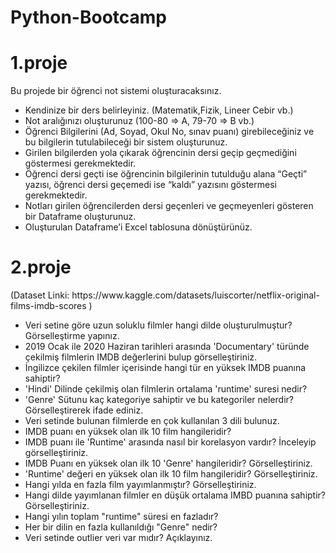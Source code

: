# Python-Bootcamp

# **1.proje**
<p>

Bu projede bir öğrenci not sistemi oluşturacaksınız.

* Kendinize bir ders belirleyiniz. (Matematik,Fizik, Lineer Cebir vb.)
* Not aralığınızı oluşturunuz (100-80 ⇒ A, 79-70 ⇒ B vb.)
* Öğrenci Bilgilerini (Ad, Soyad, Okul No, sınav puanı) girebileceğiniz ve bu bilgilerin tutulabileceği bir sistem oluşturunuz.
* Girilen bilgilerden yola çıkarak öğrencinin dersi geçip geçmediğini göstermesi gerekmektedir.
* Öğrenci dersi geçti ise öğrencinin bilgilerinin tutulduğu alana “Geçti” yazısı, öğrenci dersi geçemedi ise “kaldı” yazısını göstermesi gerekmektedir.
* Notları girilen öğrencilerden dersi geçenleri ve geçmeyenleri gösteren bir Dataframe oluşturunuz. 
* Oluşturulan Dataframe’i Excel tablosuna dönüştürünüz.
 <p>
 
 # **2.proje**
 <p>
 (Dataset Linki: https://www.kaggle.com/datasets/luiscorter/netflix-original-films-imdb-scores )

* Veri setine göre uzun soluklu filmler hangi dilde oluşturulmuştur? Görselleştirme yapınız.
* 2019 Ocak ile 2020 Haziran tarihleri arasında 'Documentary' türünde çekilmiş filmlerin IMDB değerlerini bulup görselleştiriniz.
* İngilizce çekilen filmler içerisinde hangi tür en yüksek IMDB puanına sahiptir?
* 'Hindi' Dilinde çekilmiş olan filmlerin ortalama 'runtime' suresi nedir?
* 'Genre' Sütunu kaç kategoriye sahiptir ve bu kategoriler nelerdir? Görselleştirerek ifade ediniz.
* Veri setinde bulunan filmlerde en çok kullanılan 3 dili bulunuz.
* IMDB puanı en yüksek olan ilk 10 film hangileridir?
* IMDB puanı ile 'Runtime' arasında nasıl bir korelasyon vardır? İnceleyip görselleştiriniz.
* IMDB Puanı en yüksek olan ilk 10 'Genre' hangileridir? Görselleştiriniz.
* 'Runtime' değeri en yüksek olan ilk 10 film hangileridir? Görselleştiriniz.
* Hangi yılda en fazla film yayımlanmıştır? Görselleştiriniz.
* Hangi dilde yayımlanan filmler en düşük ortalama IMBD puanına sahiptir? Görselleştiriniz.
* Hangi yılın toplam "runtime" süresi en fazladır?
* Her bir dilin en fazla kullanıldığı "Genre" nedir?
* Veri setinde outlier veri var mıdır? Açıklayınız.

 
 <p>
